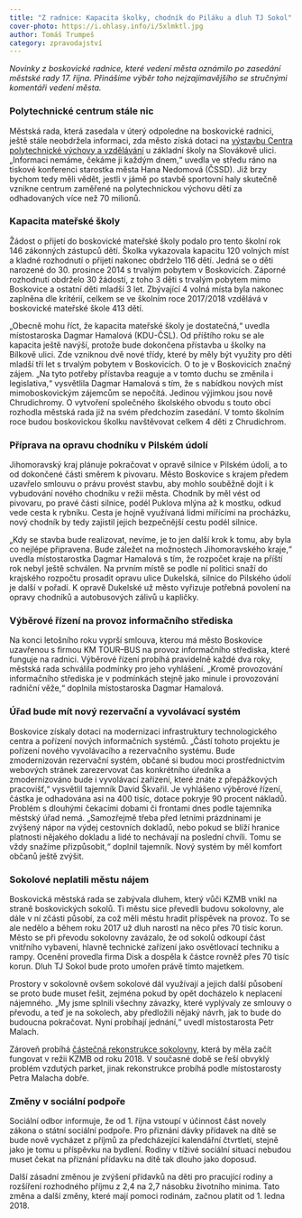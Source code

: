 ```yaml
---
title: "Z radnice: Kapacita školky, chodník do Piláku a dluh TJ Sokol"
cover-photo: https://i.ohlasy.info/i/5xlmktl.jpg
author: Tomáš Trumpeš
category: zpravodajství
---
```


*Novinky z boskovické radnice, které vedení města oznámilo po zasedání městské rady 17. října. Přinášíme výběr toho nejzajímavějšího se stručnými komentáři vedení města.*

### Polytechnické centrum stále nic

Městská rada, která zasedala v úterý odpoledne na boskovické radnici, ještě stále neobdržela informaci, zda město získá dotaci na [výstavbu Centra polytechnické výchovy a vzdělávání](http://www.ohlasy.info/clanky/2017/02/centrum-technicke-vychovy.html) u základní školy na Slovákově ulici. „Informaci nemáme, čekáme ji každým dnem,“ uvedla ve středu ráno na tiskové konferenci starostka města Hana Nedomová (ČSSD). Již brzy bychom tedy měli vědět, jestli v jámě po stavbě sportovní haly skutečně vznikne centrum zaměřené na polytechnickou výchovu dětí za odhadovaných více než 70 milionů.

### Kapacita mateřské školy

Žádost o přijetí do boskovické mateřské školy podalo pro tento školní rok 146 zákonných zástupců dětí. Školka vykazovala kapacitu 120 volných míst a kladné rozhodnutí o přijetí nakonec obdrželo 116 dětí. Jedná se o děti narozené do 30. prosince 2014 s trvalým pobytem v Boskovicích. Záporné rozhodnutí obdrželo 30 žádostí, z toho 3 děti s trvalým pobytem mimo Boskovice a ostatní děti mladší 3 let. Zbývající 4 volná místa byla nakonec zaplněna dle kritérií, celkem se ve školním roce 2017/2018 vzdělává v boskovické mateřské škole 413 dětí.

„Obecně mohu říct, že kapacita mateřské školy je dostatečná,“ uvedla místostaroska Dagmar Hamalová (KDU-ČSL). Od příštího roku se ale kapacita ještě navýší, protože bude dokončena přístavba u školky na Bílkově ulici. Zde vzniknou dvě nové třídy, které by měly být využity pro děti mladší tří let s trvalým pobytem v Boskovicích. O to je v Boskovicích značný zájem. „Na tyto potřeby přístavba reaguje a v tomto duchu se změnila i legislativa,“ vysvětlila Dagmar Hamalová s tím, že s nabídkou nových míst mimoboskovickým zájemcům se nepočítá. Jedinou výjimkou jsou nově Chrudichromy. O vytvoření společného školského obvodu s touto obcí rozhodla městská rada již na svém předchozím zasedání. V tomto školním roce budou boskovickou školku navštěvovat celkem 4 děti z Chrudichrom.

### Příprava na opravu chodníku v Pilském údolí

Jihomoravský kraj plánuje pokračovat v opravě silnice v Pilském údolí, a to od dokončené části směrem k pivovaru. Město Boskovice s krajem předem uzavřelo smlouvu o právu provést stavbu, aby mohlo souběžně dojít i k vybudování nového chodníku v režii města. Chodník by měl vést od pivovaru, po pravé části silnice, podél Puklova mlýna až k mostku, odkud vede cesta k rybníku. Cesta je hojně využívaná lidmi mířícími na procházku, nový chodník by tedy zajistil jejich bezpečnější cestu podél silnice.

„Kdy se stavba bude realizovat, nevíme, je to jen další krok k tomu, aby byla co nejlépe připravena. Bude záležet na možnostech Jihomoravského kraje,“ uvedla místostarostka Dagmar Hamalová s tím, že rozpočet kraje na příští rok nebyl ještě schválen. Na prvním místě se podle ní politici snaží do krajského rozpočtu prosadit opravu ulice Dukelská, silnice do Pilského údolí je další v pořadí. K opravě Dukelské už město vyřizuje potřebná povolení na opravy chodníků a autobusových zálivů u kapličky.

### Výběrové řízení na provoz informačního střediska

Na konci letošního roku vyprší smlouva, kterou má město Boskovice uzavřenou s firmou KM TOUR–BUS na provoz informačního střediska, které funguje na radnici. Výběrové řízení probíhá pravidelně každé dva roky, městská rada schválila podmínky pro jeho vyhlášení. „Kromě provozování informačního střediska je v podmínkách stejně jako minule i provozování radniční věže,“ doplnila místostaroska Dagmar Hamalová.

### Úřad bude mít nový rezervační a vyvolávací systém

Boskovice získaly dotaci na modernizaci infrastruktury technologického centra a pořízení nových informačních systémů. „Částí tohoto projektu je pořízení nového vyvolávacího a rezervačního systému. Bude zmodernizován rezervační systém, občané si budou moci prostřednictvím webových stránek zarezervovat čas konkrétního úředníka a zmodernizováno bude i vyvolávací zařízení, které znáte z přepážkových pracovišť,“ vysvětlil tajemník David Škvařil. Je vyhlášeno výběrové řízení, částka je odhadována asi na 400 tisíc, dotace pokryje 90 procent nákladů. Problém s dlouhými čekacími dobami či frontami dnes podle tajemníka městský úřad nemá. „Samozřejmě třeba před letními prázdninami je zvýšený nápor na výdej cestovních dokladů, nebo pokud se blíží hranice platnosti nějakého dokladu a lidé to nechávají na poslední chvíli. Tomu se vždy snažíme přizpůsobit,“ doplnil tajemník. Nový systém by měl komfort občanů ještě zvýšit.

### Sokolové neplatili městu nájem

Boskovická městská rada se zabývala dluhem, který vůči KZMB vnikl na straně boskovických sokolů. Ti městu sice převedli budovu sokolovny, ale dále v ní zčásti působí, za což měli městu hradit příspěvek na provoz. To se ale nedělo a během roku 2017 už dluh narostl na něco přes 70 tisíc korun. Město se při převodu sokolovny zavázalo, že od sokolů odkoupí část vnitřního vybavení, hlavně technické zařízení jako osvětlovací techniku a rampy. Ocenění provedla firma Disk a dospěla k částce rovněž přes 70 tisíc korun. Dluh TJ Sokol bude proto umořen právě tímto majetkem.

Prostory v sokolovně ovšem sokolové dál využívají a jejich další působení se proto bude muset řešit, zejména pokud by opět docházelo k neplacení nájemného. „My jsme splnili všechny závazky, které vyplývaly ze smlouvy o převodu, a teď je na sokolech, aby předložili nějaký návrh, jak to bude do budoucna pokračovat. Nyní probíhají jednání,“ uvedl místostarosta Petr Malach.

Zároveň probíhá [částečná rekonstrukce sokolovny](http://www.ohlasy.info/clanky/2017/08/oprava-sokolovny.html), která by měla začít fungovat v režii KZMB od roku 2018. V současné době se řeší obvyklý problém vzdutých parket, jinak rekonstrukce probíhá podle místostarosty Petra Malacha dobře.

### Změny v sociální podpoře

Sociální odbor informuje, že od 1. října vstoupí v účinnost část novely zákona o státní sociální podpoře. Pro přiznání dávky přídavek na dítě se bude nově vycházet z příjmů za předcházející kalendářní čtvrtletí, stejně jako je tomu u příspěvku na bydlení. Rodiny v tíživé sociální situaci nebudou muset čekat na přiznání přídavku na dítě tak dlouho jako doposud.

Další zásadní změnou je zvýšení přídavků na děti pro pracující rodiny a rozšíření rozhodného příjmu z 2,4 na 2,7 násobku životního minima. Tato změna a další změny, které mají pomoci rodinám, začnou platit od 1. ledna 2018.
